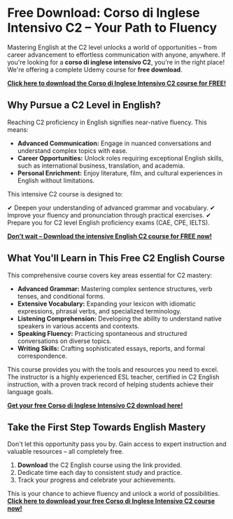 # Free Download: Corso di Inglese Intensivo C2 – Your Path to Fluency

Mastering English at the C2 level unlocks a world of opportunities – from career advancement to effortless communication with anyone, anywhere. If you're looking for a **corso di inglese intensivo C2**, you're in the right place! We're offering a complete Udemy course for **free download**.

[**Click here to download the Corso di Inglese Intensivo C2 course for FREE!**](https://udemywork.com/corso-di-inglese-intensivo-c2)

## Why Pursue a C2 Level in English?

Reaching C2 proficiency in English signifies near-native fluency. This means:

*   **Advanced Communication:** Engage in nuanced conversations and understand complex topics with ease.
*   **Career Opportunities:** Unlock roles requiring exceptional English skills, such as international business, translation, and academia.
*   **Personal Enrichment:** Enjoy literature, film, and cultural experiences in English without limitations.

This intensive C2 course is designed to:

✔ Deepen your understanding of advanced grammar and vocabulary.
✔ Improve your fluency and pronunciation through practical exercises.
✔ Prepare you for C2 level English proficiency exams (CAE, CPE, IELTS).

[**Don't wait – Download the intensive English C2 course for FREE now!**](https://udemywork.com/corso-di-inglese-intensivo-c2)

## What You'll Learn in This Free C2 English Course

This comprehensive course covers key areas essential for C2 mastery:

*   **Advanced Grammar:** Mastering complex sentence structures, verb tenses, and conditional forms.
*   **Extensive Vocabulary:** Expanding your lexicon with idiomatic expressions, phrasal verbs, and specialized terminology.
*   **Listening Comprehension:** Developing the ability to understand native speakers in various accents and contexts.
*   **Speaking Fluency:** Practicing spontaneous and structured conversations on diverse topics.
*   **Writing Skills:** Crafting sophisticated essays, reports, and formal correspondence.

This course provides you with the tools and resources you need to excel. The instructor is a highly experienced ESL teacher, certified in C2 English instruction, with a proven track record of helping students achieve their language goals.

[**Get your free Corso di Inglese Intensivo C2 download here!**](https://udemywork.com/corso-di-inglese-intensivo-c2)

## Take the First Step Towards English Mastery

Don't let this opportunity pass you by. Gain access to expert instruction and valuable resources – all completely free.

1.  **Download** the C2 English course using the link provided.
2.  Dedicate time each day to consistent study and practice.
3.  Track your progress and celebrate your achievements.

This is your chance to achieve fluency and unlock a world of possibilities. **[Click here to download your free Corso di Inglese Intensivo C2 course now!](https://udemywork.com/corso-di-inglese-intensivo-c2)**
